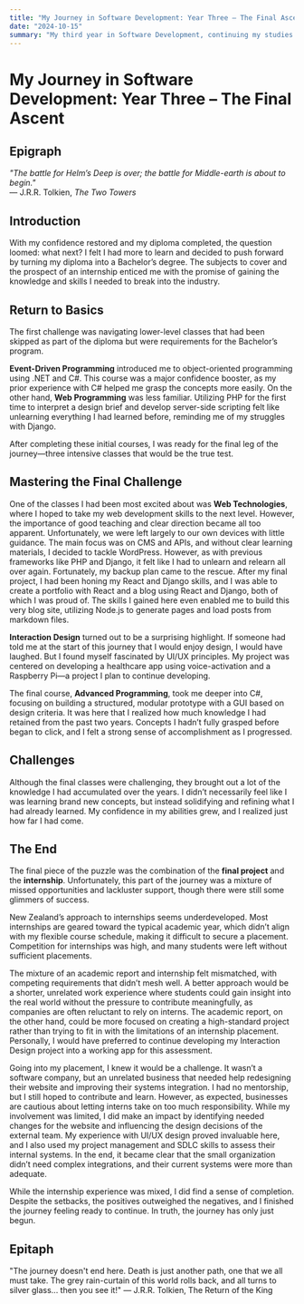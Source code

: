 ```yaml
---
title: "My Journey in Software Development: Year Three – The Final Ascent"
date: "2024-10-15"
summary: "My third year in Software Development, continuing my studies and completing my Bachelor of IT."
---
```



# My Journey in Software Development: Year Three – The Final Ascent

## Epigraph

*"The battle for Helm’s Deep is over; the battle for Middle-earth is about to begin."*  
— J.R.R. Tolkien, *The Two Towers*

## Introduction

With my confidence restored and my diploma completed, the question loomed: what next? I felt I had more to learn and decided to push forward by turning my diploma into a Bachelor’s degree. The subjects to cover and the prospect of an internship enticed me with the promise of gaining the knowledge and skills I needed to break into the industry.

## Return to Basics

The first challenge was navigating lower-level classes that had been skipped as part of the diploma but were requirements for the Bachelor’s program. 

**Event-Driven Programming** introduced me to object-oriented programming using .NET and C#. This course was a major confidence booster, as my prior experience with C# helped me grasp the concepts more easily. On the other hand, **Web Programming** was less familiar. Utilizing PHP for the first time to interpret a design brief and develop server-side scripting felt like unlearning everything I had learned before, reminding me of my struggles with Django. 

After completing these initial courses, I was ready for the final leg of the journey—three intensive classes that would be the true test.

## Mastering the Final Challenge

One of the classes I had been most excited about was **Web Technologies**, where I hoped to take my web development skills to the next level. However, the importance of good teaching and clear direction became all too apparent. Unfortunately, we were left largely to our own devices with little guidance. The main focus was on CMS and APIs, and without clear learning materials, I decided to tackle WordPress. However, as with previous frameworks like PHP and Django, it felt like I had to unlearn and relearn all over again. Fortunately, my backup plan came to the rescue. After my final project, I had been honing my React and Django skills, and I was able to create a portfolio with React and a blog using React and Django, both of which I was proud of. The skills I gained here even enabled me to build this very blog site, utilizing Node.js to generate pages and load posts from markdown files.

**Interaction Design** turned out to be a surprising highlight. If someone had told me at the start of this journey that I would enjoy design, I would have laughed. But I found myself fascinated by UI/UX principles. My project was centered on developing a healthcare app using voice-activation and a Raspberry Pi—a project I plan to continue developing.

The final course, **Advanced Programming**, took me deeper into C#, focusing on building a structured, modular prototype with a GUI based on design criteria. It was here that I realized how much knowledge I had retained from the past two years. Concepts I hadn’t fully grasped before began to click, and I felt a strong sense of accomplishment as I progressed.

## Challenges

Although the final classes were challenging, they brought out a lot of the knowledge I had accumulated over the years. I didn’t necessarily feel like I was learning brand new concepts, but instead solidifying and refining what I had already learned. My confidence in my abilities grew, and I realized just how far I had come.

## The End

The final piece of the puzzle was the combination of the **final project** and the **internship**. Unfortunately, this part of the journey was a mixture of missed opportunities and lackluster support, though there were still some glimmers of success.

New Zealand’s approach to internships seems underdeveloped. Most internships are geared toward the typical academic year, which didn’t align with my flexible course schedule, making it difficult to secure a placement. Competition for internships was high, and many students were left without sufficient placements.

The mixture of an academic report and internship felt mismatched, with competing requirements that didn’t mesh well. A better approach would be a shorter, unrelated work experience where students could gain insight into the real world without the pressure to contribute meaningfully, as companies are often reluctant to rely on interns. The academic report, on the other hand, could be more focused on creating a high-standard project rather than trying to fit in with the limitations of an internship placement. Personally, I would have preferred to continue developing my Interaction Design project into a working app for this assessment.

Going into my placement, I knew it would be a challenge. It wasn’t a software company, but an unrelated business that needed help redesigning their website and improving their systems integration. I had no mentorship, but I still hoped to contribute and learn. However, as expected, businesses are cautious about letting interns take on too much responsibility. While my involvement was limited, I did make an impact by identifying needed changes for the website and influencing the design decisions of the external team. My experience with UI/UX design proved invaluable here, and I also used my project management and SDLC skills to assess their internal systems. In the end, it became clear that the small organization didn’t need complex integrations, and their current systems were more than adequate.

While the internship experience was mixed, I did find a sense of completion. Despite the setbacks, the positives outweighed the negatives, and I finished the journey feeling ready to continue. In truth, the journey has only just begun.

## Epitaph

"The journey doesn't end here. Death is just another path, one that we all must take. The grey rain-curtain of this world rolls back, and all turns to silver glass... then you see it!"
— J.R.R. Tolkien, The Return of the King

